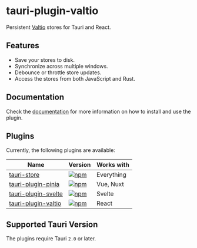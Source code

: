 # tauri-plugin-valtio

Persistent [Valtio](https://valtio.dev/) stores for Tauri and React.

## Features

- Save your stores to disk.
- Synchronize across multiple windows.
- Debounce or throttle store updates.
- Access the stores from both JavaScript and Rust.

## Documentation

Check the [documentation](https://tb.dev.br/tauri-store/guide/getting-started?plugin=tauri-plugin-valtio) for more information on how to install and use the plugin.

## Plugins

Currently, the following plugins are available:

| Name                                                                                                  | Version                                                                                                           | Works with |
| ----------------------------------------------------------------------------------------------------- | ----------------------------------------------------------------------------------------------------------------- | ---------- |
| [tauri-store](https://tb.dev.br/tauri-store/guide/getting-started?plugin=tauri-store)                 | [![npm](https://img.shields.io/npm/v/tauri-store.svg)](https://www.npmjs.com/package/tauri-store)                 | Everything |
| [tauri-plugin-pinia](https://tb.dev.br/tauri-store/guide/getting-started?plugin=tauri-plugin-pinia)   | [![npm](https://img.shields.io/npm/v/tauri-plugin-pinia.svg)](https://www.npmjs.com/package/tauri-plugin-pinia)   | Vue, Nuxt  |
| [tauri-plugin-svelte](https://tb.dev.br/tauri-store/guide/getting-started?plugin=tauri-plugin-svelte) | [![npm](https://img.shields.io/npm/v/tauri-plugin-svelte.svg)](https://www.npmjs.com/package/tauri-plugin-svelte) | Svelte     |
| [tauri-plugin-valtio](https://tb.dev.br/tauri-store/guide/getting-started?plugin=tauri-plugin-valtio) | [![npm](https://img.shields.io/npm/v/tauri-plugin-valtio.svg)](https://www.npmjs.com/package/tauri-plugin-valtio) | React      |

## Supported Tauri Version

The plugins require Tauri `2.0` or later.
